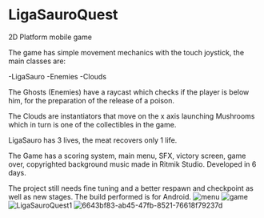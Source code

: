 # LigaSauroQuest
2D Platform mobile game

The game has simple movement mechanics with the touch joystick, the
main classes are:

-LigaSauro
-Enemies
-Clouds

The Ghosts (Enemies) have a raycast
which checks if the player is
below him, for the preparation of the release of a poison.

The Clouds 
are instantiators that move on the x axis launching Mushrooms which in turn is
one of the collectibles in the game.

LigaSauro has 3 lives, the
meat recovers only 1 life.

The Game has a scoring system, main menu, SFX, victory screen, game over,
copyrighted background music made in Ritmik Studio.
Developed in 6 days.

The project still needs fine tuning and a better respawn and
checkpoint as well as new stages.
The build performed is for Android.
![menu](https://user-images.githubusercontent.com/57465338/156552810-6b3b0af2-83fd-4933-a76b-4763ea3d68cc.jpg)
![game](https://user-images.githubusercontent.com/57465338/156553132-352385a0-1a90-4593-9c4a-8de733b5d439.jpg)
![LigaSauroQuest1](https://user-images.githubusercontent.com/57465338/156552949-6b781ff8-1a58-4faf-9201-4b632d112a0d.jpg)
![6643bf83-ab45-47fb-8521-76618f79237d](https://user-images.githubusercontent.com/57465338/156552959-6aafa903-56b7-4f17-bdcf-5fc0ac2ca9d7.jpg)

